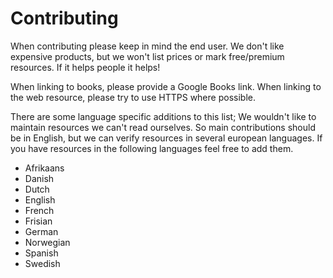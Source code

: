 # Contributing

When contributing please keep in mind the end user. We don't like expensive products, but we won't list prices or mark free/premium resources. If it helps people it helps!

When linking to books, please provide a Google Books link. When linking to the web resource, please try to use HTTPS where possible.

There are some language specific additions to this list; We wouldn't like to maintain resources we can't read ourselves. So main contributions should be in English, but we can verify resources in several european languages.
If you have resources in the following languages feel free to add them.

- Afrikaans
- Danish
- Dutch
- English
- French
- Frisian
- German
- Norwegian
- Spanish
- Swedish
